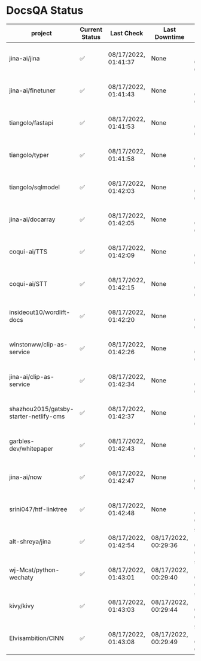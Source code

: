 # DocsQA Status

|               project                |Current Status|     Last Check     |   Last Downtime    |              % Uptime              |
|--------------------------------------|--------------|--------------------|--------------------|------------------------------------|
|jina-ai/jina                          |✅            |08/17/2022, 01:41:37|None                |100.000 (since 08/15/2022, 07:09:42)|
|jina-ai/finetuner                     |✅            |08/17/2022, 01:41:43|None                |100.000 (since 08/15/2022, 07:09:42)|
|tiangolo/fastapi                      |✅            |08/17/2022, 01:41:53|None                |100.000 (since 08/15/2022, 07:09:42)|
|tiangolo/typer                        |✅            |08/17/2022, 01:41:58|None                |100.000 (since 08/15/2022, 07:09:42)|
|tiangolo/sqlmodel                     |✅            |08/17/2022, 01:42:03|None                |100.000 (since 08/15/2022, 07:09:42)|
|jina-ai/docarray                      |✅            |08/17/2022, 01:42:05|None                |100.000 (since 08/15/2022, 07:09:42)|
|coqui-ai/TTS                          |✅            |08/17/2022, 01:42:09|None                |100.000 (since 08/15/2022, 07:09:42)|
|coqui-ai/STT                          |✅            |08/17/2022, 01:42:15|None                |100.000 (since 08/15/2022, 07:09:42)|
|insideout10/wordlift-docs             |✅            |08/17/2022, 01:42:20|None                |100.000 (since 08/15/2022, 07:09:42)|
|winstonww/clip-as-service             |✅            |08/17/2022, 01:42:26|None                |100.000 (since 08/15/2022, 07:09:42)|
|jina-ai/clip-as-service               |✅            |08/17/2022, 01:42:34|None                |100.000 (since 08/15/2022, 07:09:42)|
|shazhou2015/gatsby-starter-netlify-cms|✅            |08/17/2022, 01:42:37|None                |100.000 (since 08/15/2022, 07:09:42)|
|garbles-dev/whitepaper                |✅            |08/17/2022, 01:42:43|None                |100.000 (since 08/15/2022, 07:09:42)|
|jina-ai/now                           |✅            |08/17/2022, 01:42:47|None                |100.000 (since 08/15/2022, 07:09:42)|
|srini047/htf-linktree                 |✅            |08/17/2022, 01:42:48|None                |100.000 (since 08/15/2022, 07:09:42)|
|alt-shreya/jina                       |✅            |08/17/2022, 01:42:54|08/17/2022, 00:29:36|92.959 (since 08/15/2022, 07:09:42) |
|wj-Mcat/python-wechaty                |✅            |08/17/2022, 01:43:01|08/17/2022, 00:29:40|92.961 (since 08/15/2022, 07:09:42) |
|kivy/kivy                             |✅            |08/17/2022, 01:43:03|08/17/2022, 00:29:44|92.958 (since 08/15/2022, 07:09:42) |
|Elvisambition/CINN                    |✅            |08/17/2022, 01:43:08|08/17/2022, 00:29:49|92.960 (since 08/15/2022, 07:09:42) |
